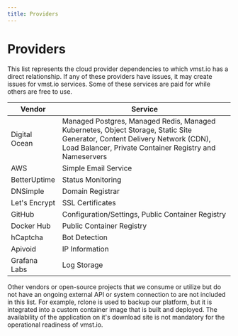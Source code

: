 ```yaml
---
title: Providers
---
```


# Providers

This list represents the cloud provider dependencies to which vmst.io has a direct relationship.
If any of these providers have issues, it may create issues for vmst.io services.
Some of these services are paid for while others are free to use.

| Vendor | Service |
|---|---|
| Digital Ocean | Managed Postgres, Managed Redis, Managed Kubernetes, Object Storage, Static Site Generator, Content Delivery Network (CDN), Load Balancer, Private Container Registry and Nameservers |
| AWS | Simple Email Service |
| BetterUptime | Status Monitoring |
| DNSimple | Domain Registrar |
| Let's Encrypt | SSL Certificates |
| GitHub | Configuration/Settings, Public Container Registry |
| Docker Hub | Public Container Registry |
| hCaptcha | Bot Detection |
| Apivoid | IP Information |
| Grafana Labs | Log Storage |

Other vendors or open-source projects that we consume or utilize but do not have an ongoing external API or system connection to are not included in this list.
For example, rclone is used to backup our platform, but it is integrated into a custom container image that is built and deployed.
The availability of the application on it's download site is not mandatory for the operational readiness of vmst.io.
